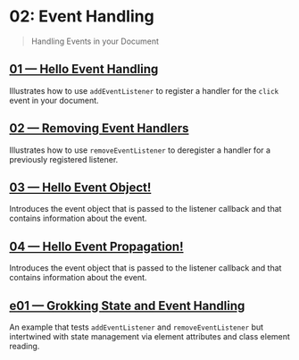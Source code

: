 # 02: Event Handling
> Handling Events in your Document

## [01 &mdash; Hello Event Handling](./01-hello-event-handling/)
Illustrates how to use `addEventListener` to register a handler for the `click` event in your document.

## [02 &mdash; Removing Event Handlers](./02-removing-event-handlers/)
Illustrates how to use `removeEventListener` to deregister a handler for a previously registered listener.

## [03 &mdash; Hello Event Object!](./03-hello-event-object/)
Introduces the event object that is passed to the listener callback and that contains information about the event.

## [04 &mdash; Hello Event Propagation!](./04-hello-event-propagation/)
Introduces the event object that is passed to the listener callback and that contains information about the event.

## [e01 &mdash; Grokking State and Event Handling](./e02-grokking-document-state-and-event-handling/)
An example that tests `addEventListener` and `removeEventListener` but intertwined with state management via element attributes and class element reading.
